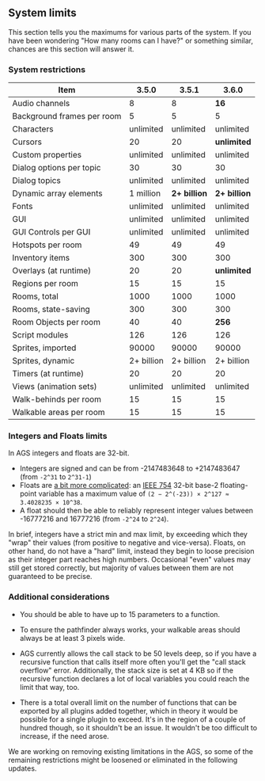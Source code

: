 ## System limits

This section tells you the maximums for various parts of the system. If
you have been wondering "How many rooms can I have?" or something
similar, chances are this section will answer it.

### System restrictions

| Item | 3.5.0 | 3.5.1 | 3.6.0 |
|-|-|-|-|
| Audio channels | 8 | 8 | **16** |
| Background frames per room | 5 | 5 | 5 |
| Characters | unlimited | unlimited  | unlimited |
| Cursors | 20 | 20 | **unlimited** |
| Custom properties | unlimited | unlimited | unlimited |
| Dialog options per topic | 30 | 30 | 30 |
| Dialog topics | unlimited | unlimited | unlimited |
| Dynamic array elements | 1 million | **2+ billion** | **2+ billion** |
| Fonts | unlimited | unlimited | unlimited |
| GUI | unlimited | unlimited | unlimited |
| GUI Controls per GUI | unlimited | unlimited | unlimited |
| Hotspots per room | 49 | 49 | 49 |
| Inventory items | 300 | 300 | 300 |
| Overlays (at runtime) | 20 | 20 | **unlimited** |
| Regions per room | 15 | 15 | 15 |
| Rooms, total | 1000 | 1000 | 1000 |
| Rooms, state-saving | 300 | 300 | 300 |
| Room Objects per room | 40 | 40 | **256** |
| Script modules | 126 | 126 | 126 |
| Sprites, imported | 90000 | 90000 | 90000 |
| Sprites, dynamic | 2+ billion | 2+ billion| 2+ billion |
| Timers (at runtime) | 20 | 20 | 20 |
| Views (animation sets) | unlimited  | unlimited  | unlimited  |
| Walk-behinds per room | 15 | 15 | 15 |
| Walkable areas per room | 15 | 15 | 15 |

### Integers and Floats limits 

In AGS integers and floats are 32-bit.
- Integers are signed and can be from -2147483648 to +2147483647 (from `-2^31` to `2^31-1`)
- Floats are [a bit more complicated](https://en.wikipedia.org/wiki/Single-precision_floating-point_format): an [IEEE 754](https://en.wikipedia.org/wiki/IEEE_754) 32-bit base-2 floating-point variable has a maximum value of `(2 − 2^(-23)) × 2^127 ≈ 3.4028235 × 10^38`. 
- A float should then be able to reliably represent integer values between -16777216 and 16777216 (from `-2^24` to `2^24`).

In brief, integers have a strict min and max limit, by exceeding which they "wrap" their values (from positive to negative and vice-versa).
Floats, on other hand, do not have a "hard" limit, instead they begin to loose precision as their integer part reaches high numbers. Occasional "even" values may still get stored correctly, but majority of values between them are not guaranteed to be precise.

### Additional considerations

- You should be able to have up to 15 parameters to a function.

- To ensure the pathfinder always works, your walkable areas should always be at least 3 pixels wide.

- AGS currently allows the call stack to be 50 levels deep, so if you have a recursive function that calls itself more often you'll get the "call stack overflow" error. Additionally, the stack size is set at 4 KB so if the recursive function declares a lot of local variables you could reach the limit that way, too.

- There is a total overall limit on the number of functions that can be exported by all plugins added together, which in theory it would be possible for a single plugin to exceed. It's in the region of a couple of hundred though, so it shouldn't be an issue. It wouldn't be too difficult to increase, if the need arose.

We are working on removing existing limitations in the AGS, so some of the remaining restrictions might be loosened or eliminated in the following updates.
